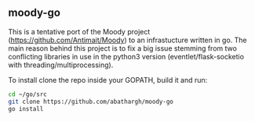 ## **moody-go**
This is a tentative port of the Moody project (https://github.com/Antimait/Moody) to an infrastucture written in go.
The main reason behind this project is to fix a big issue stemming from two conflicting libraries in use in the python3 
version (eventlet/flask-socketio with threading/multiprocessing).

To install clone the repo inside your GOPATH, build it and run:
```bash
cd ~/go/src
git clone https://github.com/abathargh/moody-go
go install
```